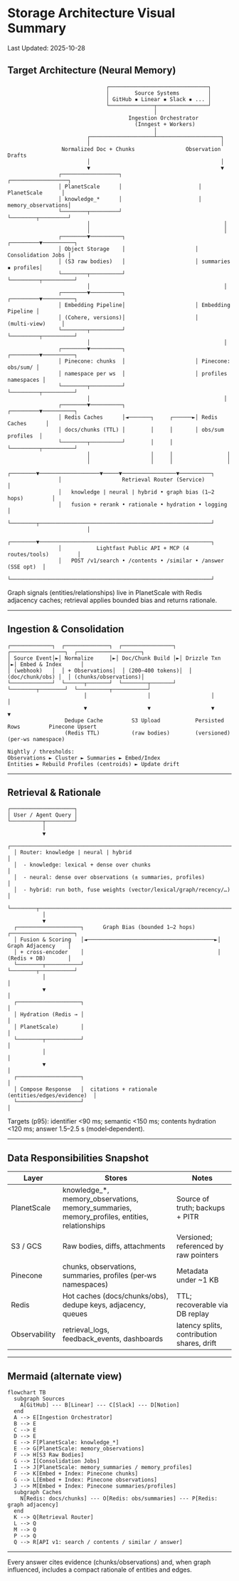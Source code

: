 # Storage Architecture Visual Summary

Last Updated: 2025-10-28

## Target Architecture (Neural Memory)

```
                               ┌───────────────────────────────┐
                               │        Source Systems         │
                               │ GitHub ▪ Linear ▪ Slack ▪ ... │
                               └──────────────┬────────────────┘
                                              │
                                      Ingestion Orchestrator
                                        (Inngest + Workers)
                                              │
                         ┌────────────────────┴────────────────────┐
                         │                                         │
                 Normalized Doc + Chunks                Observation Drafts
                         │                                         │
                         ▼                                         ▼
                ┌──────────────────┐                        ┌──────────────────┐
                │ PlanetScale      │                        │ PlanetScale      │
                │ knowledge_*      │                        │ memory_observations│
                └────────┬─────────┘                        └────────┬─────────┘
                         │                                          │
                         │                                          │
                ┌────────▼──────────┐                      ┌─────────▼──────────┐
                │ Object Storage    │                      │ Consolidation Jobs │
                │ (S3 raw bodies)   │                      │ summaries ▪ profiles│
                └────────┬──────────┘                      └─────────┬──────────┘
                         │                                          │
                ┌────────▼──────────┐                      ┌─────────▼──────────┐
                │ Embedding Pipeline│                      │ Embedding Pipeline │
                │ (Cohere, versions)│                      │   (multi‑view)     │
                └────────┬──────────┘                      └─────────┬──────────┘
                         │                                          │
                ┌────────▼──────────┐                      ┌─────────▼──────────┐
                │ Pinecone: chunks  │                      │ Pinecone: obs/sum/ │
                │ namespace per ws  │                      │ profiles namespaces │
                └────────┬──────────┘                      └─────────┬──────────┘
                         │                                          │
                ┌────────▼──────────┐                      ┌─────────▼──────────┐
                │ Redis Caches      │◄───────┐     ┌──────►│ Redis Caches      │
                │ docs/chunks (TTL) │        │     │       │ obs/sum profiles  │
                └────────┬──────────┘        │     │       └─────────┬──────────┘
                         │                   │     │                 │
                         │                   │     │                 │
                ┌────────▼───────────────────▼─────▼─────────────────▼──────────┐
                │                   Retrieval Router (Service)                   │
                │   knowledge | neural | hybrid • graph bias (1–2 hops)         │
                │   fusion + rerank • rationale • hydration • logging            │
                └────────┬──────────────────────────────────────────────────────┘
                         │
                ┌────────▼──────────────────────────────────────────────────────┐
                │           Lightfast Public API + MCP (4 routes/tools)         │
                │   POST /v1/search • /contents • /similar • /answer (SSE opt)  │
                └───────────────────────────────────────────────────────────────┘
```

Graph signals (entities/relationships) live in PlanetScale with Redis adjacency caches; retrieval applies bounded bias and returns rationale.

---

## Ingestion & Consolidation

```
┌─────────────┐  ┌──────────────┐  ┌────────────────┐  ┌─────────────────┐  ┌────────────────────┐
│ Source Event│►│ Normalize     │►│ Doc/Chunk Build │►│ Drizzle Txn     │►│ Embed & Index      │
│ (webhook)   │  │ + Observations│  │ (200–400 tokens)│  │ (doc/chunk/obs) │  │ (chunks/observations)│
└─────────────┘  └──────┬───────┘  └────────┬───────┘  └────────┬────────┘  └──────────┬───────────┘
                        │                   │                   │                      │
                        ▼                   ▼                   ▼                      ▼
                  Dedupe Cache         S3 Upload           Persisted Rows         Pinecone Upsert
                  (Redis TTL)          (raw bodies)        (versioned)            (per‑ws namespace)

Nightly / thresholds:
Observations ► Cluster ► Summaries ► Embed/Index
Entities ► Rebuild Profiles (centroids) ► Update drift
```

---

## Retrieval & Rationale

```
┌────────────────────┐
│ User / Agent Query │
└──────────┬─────────┘
           │
           ▼
  ┌──────────────────────────────────────────────────────────────────────┐
  │ Router: knowledge | neural | hybrid                                  │
  │  - knowledge: lexical + dense over chunks                             │
  │  - neural: dense over observations (± summaries, profiles)            │
  │  - hybrid: run both, fuse weights (vector/lexical/graph/recency/…)    │
  └────────┬─────────────────────────────────────────────────────────────┘
           │
           ▼
  ┌────────────────────┐      Graph Bias (bounded 1–2 hops)      ┌────────────────────┐
  │ Fusion & Scoring   │◄────────────────────────────────────────►│ Graph Adjacency    │
  │ + cross‑encoder    │                                          │ (Redis + DB)       │
  └────────┬───────────┘                                          └────────┬───────────┘
           │                                                               │
           ▼                                                               │
  ┌────────────────────┐                                                   │
  │ Hydration (Redis → │                                                   │
  │ PlanetScale)       │                                                   │
  └────────┬───────────┘                                                   │
           │                                                               │
           ▼                                                               │
  ┌────────────────────┐                                                   │
  │ Compose Response   │  citations + rationale (entities/edges/evidence)  │
  └────────────────────┘                                                   │
```

Targets (p95): identifier <90 ms; semantic <150 ms; contents hydration <120 ms; answer 1.5–2.5 s (model‑dependent).

---

## Data Responsibilities Snapshot

| Layer | Stores | Notes |
|-------|--------|-------|
| PlanetScale | knowledge_*, memory_observations, memory_summaries, memory_profiles, entities, relationships | Source of truth; backups + PITR |
| S3 / GCS | Raw bodies, diffs, attachments | Versioned; referenced by raw pointers |
| Pinecone | chunks, observations, summaries, profiles (per‑ws namespaces) | Metadata under ~1 KB |
| Redis | Hot caches (docs/chunks/obs), dedupe keys, adjacency, queues | TTL; recoverable via DB replay |
| Observability | retrieval_logs, feedback_events, dashboards | latency splits, contribution shares, drift |

---

## Mermaid (alternate view)

```mermaid
flowchart TB
  subgraph Sources
    A[GitHub] --- B[Linear] --- C[Slack] --- D[Notion]
  end
  A --> E[Ingestion Orchestrator]
  B --> E
  C --> E
  D --> E
  E --> F[PlanetScale: knowledge_*]
  E --> G[PlanetScale: memory_observations]
  F --> H[S3 Raw Bodies]
  G --> I[Consolidation Jobs]
  I --> J[PlanetScale: memory_summaries / memory_profiles]
  F --> K[Embed + Index: Pinecone chunks]
  G --> L[Embed + Index: Pinecone observations]
  J --> M[Embed + Index: Pinecone summaries/profiles]
  subgraph Caches
    N[Redis: docs/chunks] --- O[Redis: obs/summaries] --- P[Redis: graph adjacency]
  end
  K --> Q[Retrieval Router]
  L --> Q
  M --> Q
  P --> Q
  Q --> R[API v1: search / contents / similar / answer]
```

---

Every answer cites evidence (chunks/observations) and, when graph influenced, includes a compact rationale of entities and edges.
